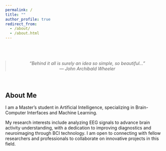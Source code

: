 ```yaml
---
permalink: /
title: ""
author_profile: true
redirect_from: 
  - /about/
  - /about.html
---
```



<blockquote class="landing-quote" style="margin:4rem 0; text-align:center; font-style:italic;">
  “Behind it all is surely an idea so simple, so beautiful…”
  <footer>— John Archibald Wheeler</footer>
</blockquote>

<section id="about-me" style="margin-bottom:4rem;">
  <h2>About Me</h2>
  <p>I am a Master’s student in Artificial Intelligence, specializing in Brain-Computer Interfaces and Machine Learning.</p>
  <p>My research interests include analyzing EEG signals to advance brain activity understanding, with a dedication to improving diagnostics and neuroimaging through BCI technology. I am open to connecting with fellow researchers and professionals to collaborate on innovative projects in this field.</p>
</section>
